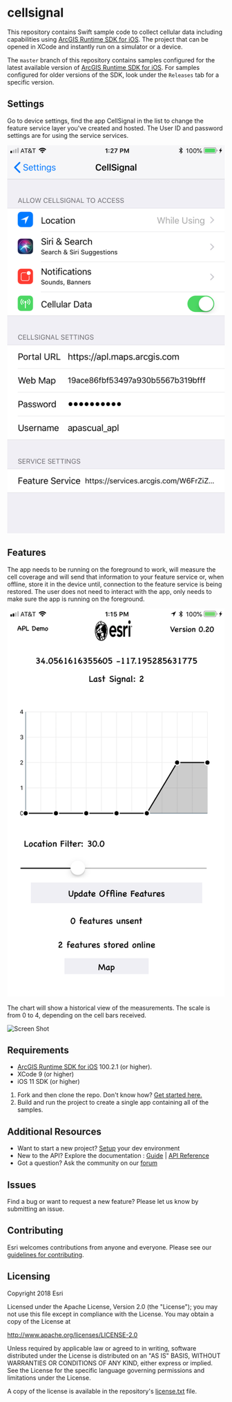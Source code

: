 cellsignal 
==========================
This repository contains Swift sample code to collect cellular data including capabilities using [ArcGIS Runtime SDK for iOS](http://developers.arcgis.com/en/ios/). The project that can be opened in XCode and instantly run on a simulator or a device.

The ```master``` branch of this repository contains samples configured for the latest available version of [ArcGIS Runtime SDK for iOS](https://developers.arcgis.com/en/ios/). For samples configured for older versions of the SDK,  look under the ```Releases``` tab for a specific version.


## Settings

Go to device settings, find the app CellSignal in the list to change the feature service layer you've created and hosted. The User ID and password settings are for using the service services. 

![Screen Shot](https://github.com/ArcGIS/CellSignal/blob/master/Screenshots/IMG_0087.PNG?raw=true)

## Features

The app needs to be running on the foreground to work, will measure the cell coverage and will send that information to your feature service or, when offline, store it in the device until, connection to the feature service is being restored. The user does not need to interact with the app, only needs to make sure the app is running on the foreground. 

![Screen Shot](https://github.com/ArcGIS/CellSignal/blob/master/Screenshots/IMG_0085.PNG?raw=true)

The chart will show a historical view of the measurements. The scale is from 0 to 4, depending on the cell bars received. 

![Screen Shot](https://github.com/ArcGIS/CellSignal/blob/master/Screenshots/IMG_0086.PNG?raw=true)


## Requirements
* [ArcGIS Runtime SDK for iOS](https://developers.arcgis.com/en/ios/) 100.2.1 (or higher). 
* XCode 9 (or higher)
* iOS 11 SDK (or higher)

1. Fork and then clone the repo. Don't know how? [Get started here.](http://htmlpreview.github.com/?https://github.com/Esri/esri.github.com/blob/master/help/esri-getting-to-know-github.html)
2. Build and run the project to create a single app containing all of the samples.

## Additional Resources

* Want to start a new project? [Setup](https://developers.arcgis.com/ios/latest/swift/guide/install.htm) your dev environment
* New to the API? Explore the documentation : [Guide](https://developers.arcgis.com/ios/latest/swift/guide/introduction.htm) | [API Reference](https://developers.arcgis.com/ios/latest/api-reference/)
* Got a question? Ask the community on our [forum](https://geonet.esri.com/community/developers/native-app-developers/arcgis-runtime-sdk-for-ios/)

## Issues

Find a bug or want to request a new feature?  Please let us know by submitting an issue.

## Contributing

Esri welcomes contributions from anyone and everyone. Please see our [guidelines for contributing](https://github.com/esri/contributing).

## Licensing
Copyright 2018 Esri

Licensed under the Apache License, Version 2.0 (the "License");
you may not use this file except in compliance with the License.
You may obtain a copy of the License at

   http://www.apache.org/licenses/LICENSE-2.0

Unless required by applicable law or agreed to in writing, software
distributed under the License is distributed on an "AS IS" BASIS,
WITHOUT WARRANTIES OR CONDITIONS OF ANY KIND, either express or implied.
See the License for the specific language governing permissions and
limitations under the License.

A copy of the license is available in the repository's [license.txt]( https://raw.github.com/Esri/arcgis-runtime-samples-ios/master/license.txt) file.


